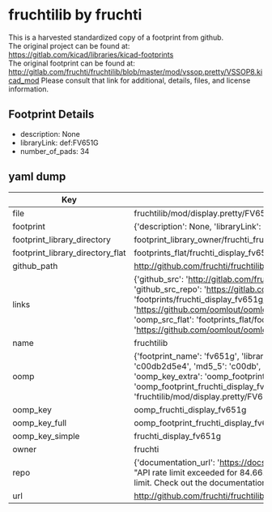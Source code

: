# fruchtilib by fruchti  
This is a harvested standardized copy of a footprint from github.  
The original project can be found at:  
https://gitlab.com/kicad/libraries/kicad-footprints  
The original footprint can be found at:
http://gitlab.com/fruchti/fruchtilib/blob/master/mod/vssop.pretty/VSSOP8.kicad_mod
Please consult that link for additional, details, files, and license information.  
## Footprint Details
* description: None  
* libraryLink: def:FV651G  
* number_of_pads: 34  
## yaml dump  
| Key | Value |  
| --- | --- |  
| file | fruchtilib/mod/display.pretty/FV651G.kicad_mod |  
| footprint | {'description': None, 'libraryLink': 'def:FV651G', 'number_of_pads': 34} |  
| footprint_library_directory | footprint_library_owner/fruchti_fruchtilib |  
| footprint_library_directory_flat | footprints_flat/fruchti_display_fv651g/working |  
| github_path | http://github.com/fruchti/fruchtilib/blob/master/mod/display.pretty/FV651G.kicad_mod |  
| links | {'github_src': 'http://gitlab.com/fruchti/fruchtilib/blob/master/mod/vssop.pretty/VSSOP8.kicad_mod', 'github_src_repo': 'https://gitlab.com/kicad/libraries/kicad-footprints', 'oomp_bot': 'footprints/fruchti_display_fv651g/working', 'oomp_bot_github': 'https://github.com/oomlout/oomlout_oomp_footprint_bot/tree/main/footprints/fruchti_display_fv651g/working', 'oomp_src_flat': 'footprints_flat/footprints_flat/fruchti_display_fv651g/working', 'oomp_src_flat_github': 'https://github.com/oomlout/oomlout_oomp_footprint_src/tree/main/footprints_flat/fruchti_display_fv651g/working'} |  
| name | fruchtilib |  
| oomp | {'footprint_name': 'fv651g', 'library_name': 'display', 'md5': 'c00db2d5e45661a882088437f5143167', 'md5_10': 'c00db2d5e4', 'md5_5': 'c00db', 'md5_6': 'c00db2', 'oomp_key': 'oomp_fruchti_display_fv651g', 'oomp_key_extra': 'oomp_footprint_fruchti_display_fv651g', 'oomp_key_full': 'oomp_footprint_fruchti_display_fv651g_c00db2', 'oomp_key_simple': 'fruchti_display_fv651g', 'original_filename': 'fruchtilib/mod/display.pretty/FV651G.kicad_mod', 'owner_name': 'fruchti'} |  
| oomp_key | oomp_fruchti_display_fv651g |  
| oomp_key_full | oomp_footprint_fruchti_display_fv651g |  
| oomp_key_simple | fruchti_display_fv651g |  
| owner | fruchti |  
| repo | {'documentation_url': 'https://docs.github.com/rest/overview/resources-in-the-rest-api#rate-limiting', 'message': "API rate limit exceeded for 84.66.173.59. (But here's the good news: Authenticated requests get a higher rate limit. Check out the documentation for more details.)"} |  
| url | http://github.com/fruchti/fruchtilib |  


